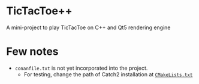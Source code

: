 # TicTacToe++

A mini-project to play TicTacToe on C++ and Qt5 rendering engine

# Few notes

- `conanfile.txt` is not yet incorporated into the project.
  - For testing, change the path of Catch2 installation at [`CMakeLists.txt`](CMakeLists.txt)
  
